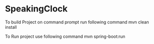 # SpeakingClock
To build Project on command prompt run following command
mvn clean install

To Run project use following command
mvn spring-boot:run

